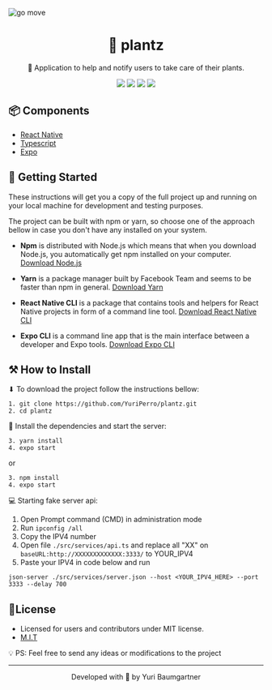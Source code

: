 ![go move](https://i.imgur.com/fn1z3E8.png)

<h1 align="center">
    <a>🌱 plantz</a>
</h1>
<p align="center">🔗 Application to help and notify users to take care of their plants. </p>
<div align="center">
    <img src="https://img.shields.io/static/v1?label=React-Native&message=v0.64&color=6D21B4&style=for-the-badge&logo=react" />
    <img src="https://img.shields.io/static/v1?label=Typescript&message=v4.2&color=2184B4&style=for-the-badge&logo=typescript" />
    <img src="https://img.shields.io/static/v1?label=Expo&message=v41&color=FFFFFF&style=for-the-badge&logo=expo" />
    <img src="https://img.shields.io/static/v1?label=License&message=MIT&color=8ED500&style=for-the-badge" />
<!--     <img src="https://img.shields.io/github/stars/YuriPerro/plantz?color=F50057&style=for-the-badge" /> -->
</div>

## 📦 Components

* [React Native](https://reactnative.dev/)
* [Typescript](https://www.typescriptlang.org/)
* [Expo](https://docs.expo.io/)

## 🚀 Getting Started

These instructions will get you a copy of the full project up and running on your local machine for development and testing purposes.

The project can be built with npm or yarn, so choose one of the approach bellow in case you don't have any installed on your system.

* **Npm** is distributed with Node.js which means that when you download Node.js, you automatically get npm installed on your computer. [Download Node.js](https://nodejs.org/en/download/)

* **Yarn** is a package manager built by Facebook Team and seems to be faster than npm in general.  [Download Yarn](https://yarnpkg.com/en/docs/install)

* **React Native CLI** is a package that contains tools and helpers for React Native projects in form of a command line tool.  [Download React Native CLI](https://facebook.github.io/react-native/docs/getting-started)

* **Expo CLI** is a command line app that is the main interface between a developer and Expo tools. [Download Expo CLI](https://docs.expo.io/get-started/installation/)

## ⚒️ How to Install

⬇ To download the project follow the instructions bellow:

```
1. git clone https://github.com/YuriPerro/plantz.git
2. cd plantz
```

🎯 Install the dependencies and start the server:

```
3. yarn install
4. expo start
```
or
```
3. npm install
4. expo start
```
💻 Starting fake server api:

1. Open Prompt command (CMD) in administration mode
2. Run ```ipconfig /all```
3. Copy the IPV4 number
4. Open file ```./src/services/api.ts``` and replace all "XX" on ```baseURL:http://XXXXXXXXXXXXX:3333/``` to YOUR_IPV4
5. Paste your IPV4 in code below and run
```
json-server ./src/services/server.json --host <YOUR_IPV4_HERE> --port 3333 --delay 700
```
## 📃License

* Licensed for users and contributors under MIT license.
* [M.I.T](https://github.com/YuriPerro/go.move/blob/main/LICENSE)

💡 PS: Feel free to send any ideas or modifications to the project

---
<p align="center">Developed with 💜 by Yuri Baumgartner</p>
